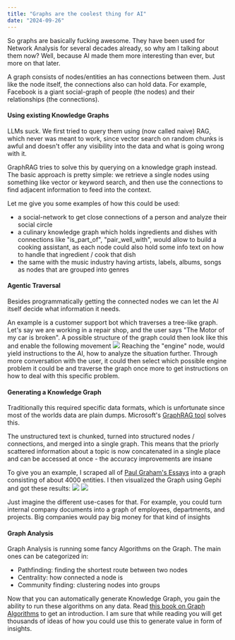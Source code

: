 ```yaml
---
title: "Graphs are the coolest thing for AI"
date: "2024-09-26"
---
```

So graphs are basically fucking awesome. They have been used for Network Analysis for several decades already, so why am I talking about them now? Well, because AI made them more interesting than ever, but more on that later.

A graph consists of nodes/entities an has connections between them. Just like the node itself, the connections also can hold data. For example, Facebook is a giant social-graph of people (the nodes) and their relationships (the connections).

#### Using existing Knowledge Graphs
LLMs suck. We first tried to query them using (now called naive) RAG, which never was meant to work, since vector search on random chunks is awful and doesn't offer any visibility into the data and what is going wrong with it. 

GraphRAG tries to solve this by querying on a knowledge graph instead. The basic approach is pretty simple: we retrieve a single nodes using something like vector or keyword search, and then use the connections to find adjacent information to feed into the context.

Let me give you some examples of how this could be used:
- a social-network to get close connections of a person and analyze their social circle
- a culinary knowledge graph which holds ingredients and dishes with connections like "is_part_of", "pair_well_with", would allow to build a cooking assistant, as each node could also hold some info text on how to handle that ingredient / cook that dish
- the same with the music industry having artists, labels, albums, songs as nodes that are grouped into genres


#### Agentic Traversal
Besides programmatically getting the connected nodes we can let the AI itself decide what information it needs. 

An example is a customer support bot which traverses a tree-like graph. Let's say we are working in a repair shop, and the user says "The Motor of my car is broken". A possible structure of the graph could then look like this and enable the following movement
![](/blog/00_1.png)
Reaching the "engine" node, would yield instructions to the AI, how to analyze the situation further. Through more conversation with the user, it could then select which possible engine problem it could be and traverse the graph once more to get instructions on how to deal with this specific problem.


#### Generating a Knowledge Graph
Traditionally this required specific data formats, which is unfortunate since most of the worlds data are plain dumps. Microsoft's [GraphRAG tool](https://github.com/microsoft/graphrag) solves this.

The unstructured text is chunked, turned into structured nodes / connections, and merged into a single graph. This means that the priorly scattered information about a topic is now concatenated in a single place and can be accessed at once - the accuracy improvements are insane


To give you an example, I scraped all of [Paul Graham's Essays](https://paulgraham.com/articles.html) into a graph consisting of about 4000 entities. I then visualized the Graph using Gephi and got these results:
![](/blog/00_2.png)
![](/blog/00_3.png)

Just imagine the different use-cases for that. For example, you could turn internal company documents into a graph of employees, departments, and projects. Big companies would pay big money for that kind of insights

#### Graph Analysis
Graph Analysis is running some fancy Algorithms on the Graph. The main ones can be categorized in:
- Pathfinding: finding the shortest route between two nodes
- Centrality: how connected a node is
- Community finding: clustering nodes into groups

Now that you can automatically generate Knowledge Graph, you gain the ability to run these algorithms on any data. Read [this book on Graph Algorithms](https://www.oreilly.com/library/view/graph-algorithms/9781492047674/) to get an introduction. I am sure that while reading you will get thousands of ideas of how you could use this to generate value in form of insights.